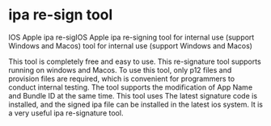 # ipa re-sign tool
IOS Apple ipa re-sigIOS Apple ipa re-signing tool for internal use (support Windows and Macos) tool for internal use (support Windows and Macos)

This tool is completely free and easy to use. This re-signature tool supports running on windows and Macos. To use this tool, only p12 files and provision files are required, which is convenient for programmers to conduct internal testing. The tool supports the modification of App Name and Bundle ID at the same time. This tool uses The latest signature code is installed, and the signed ipa file can be installed in the latest ios system. It is a very useful ipa re-signature tool.
